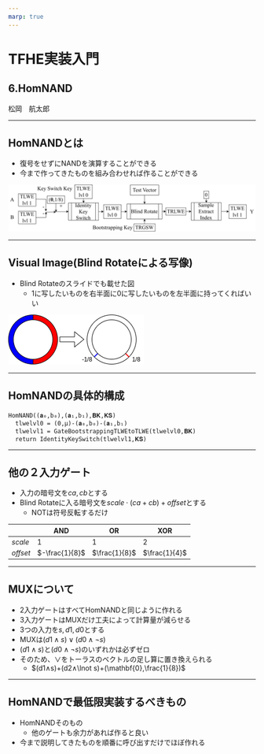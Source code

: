 ```yaml
---
marp: true
---
```

<!-- 
theme: default
size: 16:9
paginate: true
footer : ![](../../image/ccbysa.png) [licence](https://creativecommons.org/licenses/by-sa/4.0/)
style: |
  h1, h2, h3, h4, h5, header, footer {
        color: white;
    }
  section {
    background-color: #505050;
    color:white
  }
  table{
      color:black
  }
  code{
    color:black
  }
    a {
    font-weight:bold;
    color:#F00;
  } 
-->

<!-- page_number: true -->

# TFHE実装入門

## 6.HomNAND

松岡　航太郎

---

## HomNANDとは

- 復号をせずにNANDを演算することができる
- 今まで作ってきたものを組み合わせれば作ることができる

![width:1200px](../../image/HomNANDdiagramreversed.png)

---

## Visual Image(Blind Rotateによる写像)

- Blind Rotateのスライドでも載せた図
  - 1に写したいものを右半面に0に写したいものを左半面に持ってくればいい

![w:500px](../../image/BlindRotate.png)

---

## HomNANDの具体的構成

```
HomNAND((𝐚₀,b₀),(𝐚₁,b₁),𝐁𝐊,𝐊𝐒)
  tlwelvl0 = (0,μ)-(𝐚₀,b₀)-(𝐚₁,b₁)
  tlwelvl1 = GateBootstrappingTLWEtoTLWE(tlwelvl0,𝐁𝐊)
  return IdentityKeySwitch(tlwelvl1,𝐊𝐒)
```
---

## 他の２入力ゲート

- 入力の暗号文を$ca,cb$とする
- Blind Rotateに入る暗号文を$scale⋅(ca+cb)+offset$とする
  - NOTは符号反転するだけ

||AND|OR|XOR|
|---|---|---|---|
|$scale$|$1$|$1$|$2$|
|$offset$|$-\frac{1}{8}$|$\frac{1}{8}$|$\frac{1}{4}$|

---

## MUXについて

- 2入力ゲートはすべてHomNANDと同じように作れる
- 3入力ゲートはMUXだけ工夫によって計算量が減らせる
- 3つの入力を$s,d1,d0$とする
- MUXは$(d1∧s)∨(d0∧\lnot s)$
- $(d1∧s)$と$(d0∧\lnot s)$のいずれかは必ずゼロ
- そのため、$∨$をトーラスのベクトルの足し算に置き換えられる
  - $(d1∧s)+(d2∧\lnot s)+(\mathbf{0},\frac{1}{8})$

---

## HomNANDで最低限実装するべきもの

- HomNANDそのもの
  - 他のゲートも余力があれば作ると良い
- 今まで説明してきたものを順番に呼び出すだけでほぼ作れる